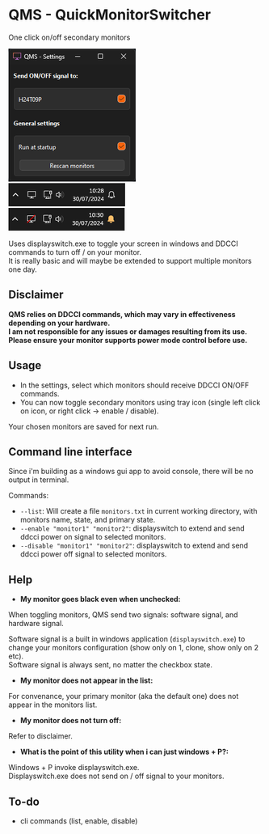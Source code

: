 # QMS - QuickMonitorSwitcher

One click on/off secondary monitors

![image](assets/screenshot.png)  
![image](assets/tray_icon.png)  
![image](assets/tray_icon_off.png)

Uses displayswitch.exe to toggle your screen in windows and DDCCI commands to turn off / on your monitor.  
It is really basic and will maybe be extended to support multiple monitors one day.

## Disclaimer

**QMS relies on DDCCI commands, which may vary in effectiveness depending on your hardware.**  
**I am not responsible for any issues or damages resulting from its use.**  
**Please ensure your monitor supports power mode control before use.**

## Usage

- In the settings, select which monitors should receive DDCCI ON/OFF commands.
- You can now toggle secondary monitors using tray icon (single left click on icon, or right click -> enable / disable).

Your chosen monitors are saved for next run.

## Command line interface

Since i'm building as a windows gui app to avoid console, there will be no output in terminal.

Commands:
- `--list`: Will create a file `monitors.txt` in current working directory, with monitors name, state, and primary state.
- `--enable "monitor1" "monitor2"`: displayswitch to extend and send ddcci power on signal to selected monitors.
- `--disable "monitor1" "monitor2"`: displayswitch to extend and send ddcci power off signal to selected monitors.
## Help

- **My monitor goes black even when unchecked:**

When toggling monitors, QMS send two signals: software signal, and hardware signal.

Software signal is a built in windows application (`displayswitch.exe`) to change your monitors configuration (show only on 1, clone, show only on 2 etc).  
Software signal is always sent, no matter the checkbox state.

- **My monitor does not appear in the list:**

For convenance, your primary monitor (aka the default one) does not appear in the monitors list.

- **My monitor does not turn off:**

Refer to disclaimer.

- **What is the point of this utility when i can just windows + P?:**

Windows + P invoke displayswitch.exe.  
Displayswitch.exe does not send on / off signal to your monitors.

## To-do

- cli commands (list, enable, disable)